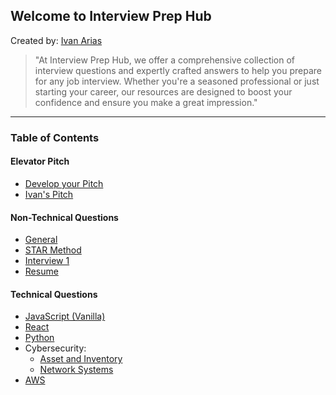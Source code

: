 ## Welcome to Interview Prep Hub

Created by:  [Ivan Arias](https://www.hcoco1.com)

> "At Interview Prep Hub, we offer a comprehensive collection of interview questions and expertly crafted answers to help you prepare for any job interview. Whether you're a seasoned professional or just starting your career, our resources are designed to boost your confidence and ensure you make a great impression."

---

### Table of Contents

#### Elevator Pitch
- [Develop your Pitch](pitch.md)
- [Ivan's Pitch](ivan-pitch.md)

#### Non-Technical Questions
- [General](questions.md)
- [STAR Method](star.md)
- [Interview 1](interview.md)
- [Resume](resume.md)

#### Technical Questions
- [JavaScript (Vanilla)](vanilla.md)
- [React](react.md)
- [Python](python.md)
- Cybersecurity:
  - [Asset and Inventory](assest_cyber.md)
  - [Network Systems](system.md)
- [AWS](aws.md)

